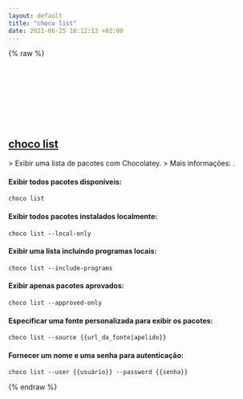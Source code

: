 ```yaml
---
layout: default
title: "choco list"
date: 2021-06-25 18:12:13 +02:00
---
```

{% raw %}
<h2 id="choco-list">
  <a href="/pt_br/windows/choco-list.html">choco list</a> <a href="#choco-list"><svg class="icon">
    <use href="/assets/images/unicode_sprite.svg#link" />
  </svg></a>
</h2>
> Exibir uma lista de pacotes com Chocolatey.
> Mais informações: <https://chocolatey.org/docs/commands-list>.

#### Exibir todos pacotes disponíveis:
```shell
choco list
```
#### Exibir todos pacotes instalados localmente:
```shell
choco list --local-only
```
#### Exibir uma lista incluindo programas locais:
```shell
choco list --include-programs
```
#### Exibir apenas pacotes aprovados:
```shell
choco list --approved-only
```
#### Especificar uma fonte personalizada para exibir os pacotes:
```shell
choco list --source {{url_da_fonte|apelido}}
```
#### Fornecer um nome e uma senha para autenticação:
```shell
choco list --user {{usuário}} --password {{senha}}
```
{% endraw %}